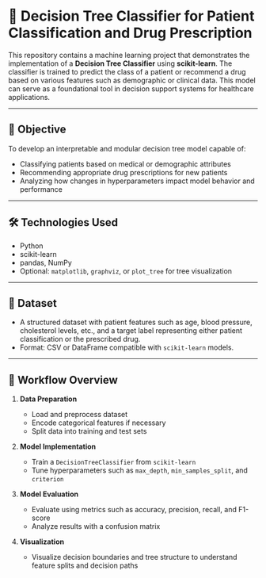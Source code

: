 # 🧠 Decision Tree Classifier for Patient Classification and Drug Prescription

This repository contains a machine learning project that demonstrates the implementation of a **Decision Tree Classifier** using **scikit-learn**. The classifier is trained to predict the class of a patient or recommend a drug based on various features such as demographic or clinical data. This model can serve as a foundational tool in decision support systems for healthcare applications.

---

## 🎯 Objective

To develop an interpretable and modular decision tree model capable of:
- Classifying patients based on medical or demographic attributes
- Recommending appropriate drug prescriptions for new patients
- Analyzing how changes in hyperparameters impact model behavior and performance

---

## 🛠️ Technologies Used

- Python
- scikit-learn
- pandas, NumPy
- Optional: `matplotlib`, `graphviz`, or `plot_tree` for tree visualization

---

## 📂 Dataset

- A structured dataset with patient features such as age, blood pressure, cholesterol levels, etc., and a target label representing either patient classification or the prescribed drug.
- Format: CSV or DataFrame compatible with `scikit-learn` models.

---

## 🔁 Workflow Overview

1. **Data Preparation**
   - Load and preprocess dataset
   - Encode categorical features if necessary
   - Split data into training and test sets

2. **Model Implementation**
   - Train a `DecisionTreeClassifier` from `scikit-learn`
   - Tune hyperparameters such as `max_depth`, `min_samples_split`, and `criterion`

3. **Model Evaluation**
   - Evaluate using metrics such as accuracy, precision, recall, and F1-score
   - Analyze results with a confusion matrix

4. **Visualization**
   - Visualize decision boundaries and tree structure to understand feature splits and decision paths
